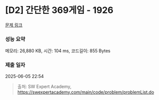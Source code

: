 # [D2] 간단한 369게임 - 1926 

[문제 링크](https://swexpertacademy.com/main/code/problem/problemDetail.do?contestProbId=AV5PTeo6AHUDFAUq) 

### 성능 요약

메모리: 26,880 KB, 시간: 104 ms, 코드길이: 855 Bytes

### 제출 일자

2025-06-05 22:54



> 출처: SW Expert Academy, https://swexpertacademy.com/main/code/problem/problemList.do